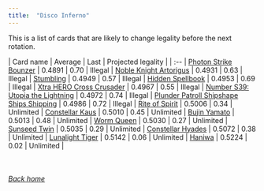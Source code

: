 ```yaml
---
title:  "Disco Inferno"
---
```


This is a list of cards that are likely to change legality before the next rotation.

| Card name | Average | Last | Projected legality |
| :-- |
[Photon Strike Bounzer](https://db.ygoprodeck.com/card/?search=Photon%20Strike%20Bounzer) | 0.4891 | 0.70 | Illegal |
[Noble Knight Artorigus](https://db.ygoprodeck.com/card/?search=Noble%20Knight%20Artorigus) | 0.4931 | 0.63 | Illegal |
[Stumbling](https://db.ygoprodeck.com/card/?search=Stumbling) | 0.4949 | 0.57 | Illegal |
[Hidden Spellbook](https://db.ygoprodeck.com/card/?search=Hidden%20Spellbook) | 0.4953 | 0.69 | Illegal |
[Xtra HERO Cross Crusader](https://db.ygoprodeck.com/card/?search=Xtra%20HERO%20Cross%20Crusader) | 0.4967 | 0.55 | Illegal |
[Number S39: Utopia the Lightning](https://db.ygoprodeck.com/card/?search=Number%20S39:%20Utopia%20the%20Lightning) | 0.4972 | 0.74 | Illegal |
[Plunder Patroll Shipshape Ships Shipping](https://db.ygoprodeck.com/card/?search=Plunder%20Patroll%20Shipshape%20Ships%20Shipping) | 0.4986 | 0.72 | Illegal |
[Rite of Spirit](https://db.ygoprodeck.com/card/?search=Rite%20of%20Spirit) | 0.5006 | 0.34 | Unlimited |
[Constellar Kaus](https://db.ygoprodeck.com/card/?search=Constellar%20Kaus) | 0.5010 | 0.45 | Unlimited |
[Bujin Yamato](https://db.ygoprodeck.com/card/?search=Bujin%20Yamato) | 0.5013 | 0.48 | Unlimited |
[Worm Queen](https://db.ygoprodeck.com/card/?search=Worm%20Queen) | 0.5030 | 0.27 | Unlimited |
[Sunseed Twin](https://db.ygoprodeck.com/card/?search=Sunseed%20Twin) | 0.5035 | 0.29 | Unlimited |
[Constellar Hyades](https://db.ygoprodeck.com/card/?search=Constellar%20Hyades) | 0.5072 | 0.38 | Unlimited |
[Lunalight Tiger](https://db.ygoprodeck.com/card/?search=Lunalight%20Tiger) | 0.5142 | 0.06 | Unlimited |
[Haniwa](https://db.ygoprodeck.com/card/?search=Haniwa) | 0.5224 | 0.02 | Unlimited |

<br>

###### [Back home](index)